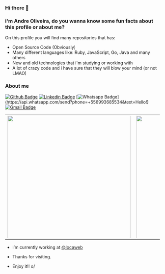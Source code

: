 ### Hi there 👋
### i'm Andre Oliveira, do you wanna know some fun facts about this profile or about me?

On this profile you will find many repositories that has:

- Open Source Code (Obviously)
- Many different languages like: Ruby, JavaScript, Go, Java and many others
- New and old technologies that i'm studying or working with
- A lot of crazy code and i have sure that they will blow your mind (or not LMAO)


### About me

[![Github Badge](https://img.shields.io/badge/-Github-000?style=flat-square&logo=Github&logoColor=white&link=https://github.com/oliveira-andre)](https://github.com/oliveira-andre)
[![Linkedin Badge](https://img.shields.io/badge/-LinkedIn-blue?style=flat-square&logo=Linkedin&logoColor=white&link=https://www.linkedin.com/in/andre-oliveira-5b9631135/)](https://www.linkedin.com/in/andre-oliveira-5b9631135/)
[![Whatsapp Badge](https://img.shields.io/badge/-Whatsapp-4CA143?style=flat-square&labelColor=4CA143&logo=whatsapp&logoColor=white&link=https://api.whatsapp.com/send?phone=+556993685534text=Hello!)](https://api.whatsapp.com/send?phone=+556993685534&text=Hello!)
[![Gmail Badge](https://img.shields.io/badge/-Gmail-c14438?style=flat-square&logo=Gmail&logoColor=white&link=mailto:seu_email)](mailto:andreoliveirar2d2@gmail.com)


<center>
  <table>
    <tr>
      <td>
        <img width="400px" align="left" src="https://github-readme-stats.vercel.app/api/top-langs/?username=oliveira-andre&hide=html&layout=compact" />
      </td>
      <td>
        <img width="400px" align="left" src="https://github-readme-stats.vercel.app/api?username=oliveira-andre&theme=default" />
      </td>
    </tr>
  </table>
</center>

- I’m currently working at [@locaweb](http://github.com/locaweb)

- Thanks for visiting. 
- Enjoy it!! o/

